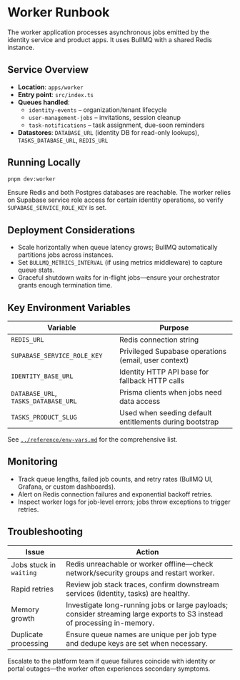 # Worker Runbook

The worker application processes asynchronous jobs emitted by the identity service and product apps. It uses BullMQ with a shared Redis instance.

## Service Overview

- **Location**: `apps/worker`
- **Entry point**: `src/index.ts`
- **Queues handled**:
  - `identity-events` – organization/tenant lifecycle
  - `user-management-jobs` – invitations, session cleanup
  - `task-notifications` – task assignment, due-soon reminders
- **Datastores**: `DATABASE_URL` (identity DB for read-only lookups), `TASKS_DATABASE_URL`, `REDIS_URL`

## Running Locally

```bash
pnpm dev:worker
```

Ensure Redis and both Postgres databases are reachable. The worker relies on Supabase service role access for certain identity operations, so verify `SUPABASE_SERVICE_ROLE_KEY` is set.

## Deployment Considerations

- Scale horizontally when queue latency grows; BullMQ automatically partitions jobs across instances.
- Set `BULLMQ_METRICS_INTERVAL` (if using metrics middleware) to capture queue stats.
- Graceful shutdown waits for in-flight jobs—ensure your orchestrator grants enough termination time.

## Key Environment Variables

| Variable | Purpose |
| --- | --- |
| `REDIS_URL` | Redis connection string |
| `SUPABASE_SERVICE_ROLE_KEY` | Privileged Supabase operations (email, user context) |
| `IDENTITY_BASE_URL` | Identity HTTP API base for fallback HTTP calls |
| `DATABASE_URL`, `TASKS_DATABASE_URL` | Prisma clients when jobs need data access |
| `TASKS_PRODUCT_SLUG` | Used when seeding default entitlements during bootstrap |

See [`../reference/env-vars.md`](../reference/env-vars.md) for the comprehensive list.

## Monitoring

- Track queue lengths, failed job counts, and retry rates (BullMQ UI, Grafana, or custom dashboards).
- Alert on Redis connection failures and exponential backoff retries.
- Inspect worker logs for job-level errors; jobs throw exceptions to trigger retries.

## Troubleshooting

| Issue | Action |
| --- | --- |
| Jobs stuck in `waiting` | Redis unreachable or worker offline—check network/security groups and restart worker. |
| Rapid retries | Review job stack traces, confirm downstream services (identity, tasks) are healthy. |
| Memory growth | Investigate long-running jobs or large payloads; consider streaming large exports to S3 instead of processing in-memory. |
| Duplicate processing | Ensure queue names are unique per job type and dedupe keys are set when necessary. |

Escalate to the platform team if queue failures coincide with identity or portal outages—the worker often experiences secondary symptoms.
